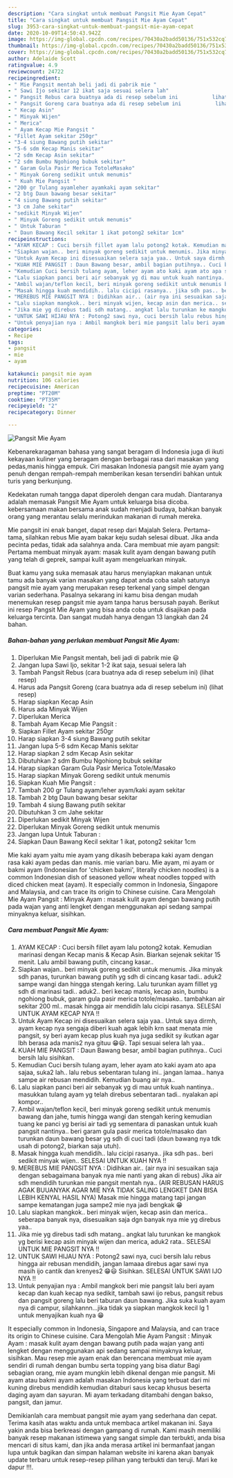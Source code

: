 ```yaml
---
description: "Cara singkat untuk membuat Pangsit Mie Ayam Cepat"
title: "Cara singkat untuk membuat Pangsit Mie Ayam Cepat"
slug: 3953-cara-singkat-untuk-membuat-pangsit-mie-ayam-cepat
date: 2020-10-09T14:50:43.942Z
image: https://img-global.cpcdn.com/recipes/70430a2badd50136/751x532cq70/pangsit-mie-ayam-foto-resep-utama.jpg
thumbnail: https://img-global.cpcdn.com/recipes/70430a2badd50136/751x532cq70/pangsit-mie-ayam-foto-resep-utama.jpg
cover: https://img-global.cpcdn.com/recipes/70430a2badd50136/751x532cq70/pangsit-mie-ayam-foto-resep-utama.jpg
author: Adelaide Scott
ratingvalue: 4.9
reviewcount: 24722
recipeingredient:
- " Mie Pangsit mentah beli jadi di pabrik mie "
- " Sawi Ijo sekitar 12 ikat saja sesuai selera lah"
- " Pangsit Rebus cara buatnya ada di resep sebelum ini           lihat resep"
- " Pangsit Goreng cara buatnya ada di resep sebelum ini           lihat resep"
- " Kecap Asin"
- " Minyak Wijen"
- " Merica"
- " Ayam Kecap Mie Pangsit "
- "Fillet Ayam sekitar 250gr"
- "3-4 siung Bawang putih sekitar"
- "5-6 sdm Kecap Manis sekitar"
- "2 sdm Kecap Asin sekitar"
- "2 sdm Bumbu Ngohiong bubuk sekitar"
- " Garam Gula Pasir Merica TotoleMasako"
- " Minyak Goreng sedikit untuk menumis"
- " Kuah Mie Pangsit "
- "200 gr Tulang ayamleher ayamkaki ayam sekitar"
- "2 btg Daun bawang besar sekitar"
- "4 siung Bawang putih sekitar"
- "3 cm Jahe sekitar"
- "sedikit Minyak Wijen"
- " Minyak Goreng sedikit untuk menumis"
- " Untuk Taburan "
- " Daun Bawang Kecil sekitar 1 ikat potong2 sekitar 1cm"
recipeinstructions:
- "AYAM KECAP : Cuci bersih fillet ayam lalu potong2 kotak. Kemudian marinasi dengan Kecap manis &amp; Kecap Asin. Biarkan sejenak sekitar 15 menit. Lalu ambil bawang putih, cincang kasar.."
- "Siapkan wajan.. beri minyak goreng sedikit untuk menumis. Jika minyak sdh panas, turunkan bawang putih yg sdh di cincang kasar tadi.. aduk2 sampe wangi dan hingga stengah kering. Lalu turunkan ayam filllet yg sdh di marinasi tadi.. aduk2.. beri kecap manis, kecap asin, bumbu ngohiong bubuk, garam gula pasir merica totole/masako.. tambahkan air sekitar 200 ml.. masak hingga air mendidih lalu cicipi rasanya. SELESAI UNTUK AYAM KECAP NYA !!"
- "Untuk Ayam Kecap ini disesuaikan selera saja yaa.. Untuk saya dirmh, ayam kecap nya sengaja diberi kuah agak lebih krn saat menata mie pangsit, sy beri ayam kecap plus kuah nya juga sedikit sy ikutkan agar lbh berasa ada manis2 nya gituu 😁😃. Tapi sesuai selera lah yaa.."
- "KUAH MIE PANGSIT : Daun Bawang besar, ambil bagian putihnya.. Cuci bersih lalu sisihkan."
- "Kemudian Cuci bersih tulang ayam, leher ayam ato kaki ayam ato apa sajaa, suka2 lah.. lalu rebus sebentaran tulang ini.. jangan lamaa.. hanya sampe air rebusan mendidih. Kemudian buang air nya.."
- "Lalu siapkan panci beri air sebanyak yg di mau untuk kuah nantinya.. masukkan tulang ayam yg telah direbus sebentaran tadi.. nyalakan api kompor.."
- "Ambil wajan/teflon kecil, beri minyak goreng sedikit untuk menumis bawang dan jahe, tumis hingga wangi dan stengah kering kemudian tuang ke panci yg berisi air tadi yg sementara di panaskan untuk kuah pangsit nantinya.. beri garam gula pasir merica totole/masako dan turunkan daun bawang besar yg sdh di cuci tadi (daun bawang nya tdk usah di potong2, biarkan saja utuh)."
- "Masak hingga kuah mendidih.. lalu cicipi rasanya.. jika sdh pas.. beri sedikit minyak wijen.. SELESAI UNTUK KUAH NYA !!"
- "MEREBUS MIE PANGSIT NYA : Didihkan air.. (air nya ini sesuaikan saja dengan sebagaimana banyak nya mie nanti yang akan di rebus) Jika air sdh mendidih turunkan mie pangsit mentah nya.. (AIR REBUSAN HARUS AGAK BUUANYAK AGAR MIE NYA TIDAK SALING LENGKET DAN BISA LEBIH KENYAL HASIL NYA) Masak mie hingga matang tapi jangan sampe kematangan juga sampe2 mie nya jadi bengkak 😁"
- "Lalu siapkan mangkok.. beri minyak wijen, kecap asin dan merica.. seberapa banyak nya, disesuaikan saja dgn banyak nya mie yg direbus yaa.."
- "Jika mie yg direbus tadi sdh matang.. angkat lalu turunkan ke mangkok yg berisi kecap asin minyak wijen dan merica, aduk2 rata.. SELESAI UNTUK MIE PANGSIT NYA !!"
- "UNTUK SAWI HIJAU NYA : Potong2 sawi nya, cuci bersih lalu rebus hingga air rebusan mendidih, jangan lamaaa direbus agar sawi nya masih ijo cantik dan krenyes2 😁😃 Sisihkan. SELESAI UNTUK SAWI IJO NYA !!"
- "Untuk penyajian nya : Ambil mangkok beri mie pangsit lalu beri ayam kecap dan kuah kecap nya sedikit, tambah sawi ijo rebus, pangsit rebus dan pangsit goreng lalu beri taburan daun bawang. Jika suka kuah ayam nya di campur, silahkannn...jika tidak ya siapkan mangkok kecil lg 1 untuk menyajikan kuah nya 😁"
categories:
- Recipe
tags:
- pangsit
- mie
- ayam

katakunci: pangsit mie ayam 
nutrition: 106 calories
recipecuisine: American
preptime: "PT20M"
cooktime: "PT35M"
recipeyield: "2"
recipecategory: Dinner

---
```



![Pangsit Mie Ayam](https://img-global.cpcdn.com/recipes/70430a2badd50136/751x532cq70/pangsit-mie-ayam-foto-resep-utama.jpg)

Kebenarekaragaman bahasa yang sangat beragam di Indonesia juga di ikuti kekayaan kuliner yang beragam dengan berbagai rasa dari masakan yang pedas,manis hingga empuk. Ciri masakan Indonesia pangsit mie ayam yang penuh dengan rempah-rempah memberikan kesan tersendiri bahkan untuk turis yang berkunjung.


Kedekatan rumah tangga dapat diperoleh dengan cara mudah. Diantaranya adalah memasak Pangsit Mie Ayam untuk keluarga bisa dicoba. kebersamaan makan bersama anak sudah menjadi budaya, bahkan banyak orang yang merantau selalu merindukan makanan di rumah mereka.

Mie pangsit ini enak banget, dapat resep dari Majalah Selera. Pertama-tama, silahkan rebus Mie ayam bakar keju sudah selesai dibuat. Jika anda pecinta pedas, tidak ada salahnya anda. Cara membuat mie ayam pangsit: Pertama membuat minyak ayam: masak kulit ayam dengan bawang putih yang telah di geprek, sampai kulit ayam mengeluarkan minyak.

Buat kamu yang suka memasak atau harus menyiapkan makanan untuk tamu ada banyak varian masakan yang dapat anda coba salah satunya pangsit mie ayam yang merupakan resep terkenal yang simpel dengan varian sederhana. Pasalnya sekarang ini kamu bisa dengan mudah menemukan resep pangsit mie ayam tanpa harus bersusah payah.
Berikut ini resep Pangsit Mie Ayam yang bisa anda coba untuk disajikan pada keluarga tercinta. Dan sangat mudah hanya dengan 13 langkah dan 24 bahan.


<!--inarticleads1-->

##### Bahan-bahan yang perlukan membuat Pangsit Mie Ayam:

1. Diperlukan  Mie Pangsit mentah, beli jadi di pabrik mie 😃
1. Jangan lupa  Sawi Ijo, sekitar 1-2 ikat saja, sesuai selera lah
1. Tambah  Pangsit Rebus (cara buatnya ada di resep sebelum ini)           (lihat resep)
1. Harus ada  Pangsit Goreng (cara buatnya ada di resep sebelum ini)           (lihat resep)
1. Harap siapkan  Kecap Asin
1. Harus ada  Minyak Wijen
1. Diperlukan  Merica
1. Tambah  Ayam Kecap Mie Pangsit :
1. Siapkan Fillet Ayam sekitar 250gr
1. Harap siapkan 3-4 siung Bawang putih sekitar
1. Jangan lupa 5-6 sdm Kecap Manis sekitar
1. Harap siapkan 2 sdm Kecap Asin sekitar
1. Dibutuhkan 2 sdm Bumbu Ngohiong bubuk sekitar
1. Harap siapkan  Garam Gula Pasir Merica Totole/Masako
1. Harap siapkan  Minyak Goreng sedikit untuk menumis
1. Siapkan  Kuah Mie Pangsit :
1. Tambah 200 gr Tulang ayam/leher ayam/kaki ayam sekitar
1. Tambah 2 btg Daun bawang besar sekitar
1. Tambah 4 siung Bawang putih sekitar
1. Dibutuhkan 3 cm Jahe sekitar
1. Diperlukan sedikit Minyak Wijen
1. Diperlukan  Minyak Goreng sedikit untuk menumis
1. Jangan lupa  Untuk Taburan :
1. Siapkan  Daun Bawang Kecil sekitar 1 ikat, potong2 sekitar 1cm


Mie kaki ayam yaitu mie ayam yang dikasih beberapa kaki ayam dengan rasa kaki ayam pedas dan manis. mie varian baru. Mie ayam, mi ayam or bakmi ayam (Indonesian for &#39;chicken bakmi&#39;, literally chicken noodles) is a common Indonesian dish of seasoned yellow wheat noodles topped with diced chicken meat (ayam). It especially common in Indonesia, Singapore and Malaysia, and can trace its origin to Chinese cuisine. Cara Mengolah Mie Ayam Pangsit : Minyak Ayam : masak kulit ayam dengan bawang putih pada wajan yang anti lengket dengan menggunakan api sedang sampai minyaknya keluar, sisihkan. 

<!--inarticleads2-->

##### Cara membuat  Pangsit Mie Ayam:

1. AYAM KECAP : Cuci bersih fillet ayam lalu potong2 kotak. Kemudian marinasi dengan Kecap manis &amp; Kecap Asin. Biarkan sejenak sekitar 15 menit. Lalu ambil bawang putih, cincang kasar..
1. Siapkan wajan.. beri minyak goreng sedikit untuk menumis. Jika minyak sdh panas, turunkan bawang putih yg sdh di cincang kasar tadi.. aduk2 sampe wangi dan hingga stengah kering. Lalu turunkan ayam filllet yg sdh di marinasi tadi.. aduk2.. beri kecap manis, kecap asin, bumbu ngohiong bubuk, garam gula pasir merica totole/masako.. tambahkan air sekitar 200 ml.. masak hingga air mendidih lalu cicipi rasanya. SELESAI UNTUK AYAM KECAP NYA !!
1. Untuk Ayam Kecap ini disesuaikan selera saja yaa.. Untuk saya dirmh, ayam kecap nya sengaja diberi kuah agak lebih krn saat menata mie pangsit, sy beri ayam kecap plus kuah nya juga sedikit sy ikutkan agar lbh berasa ada manis2 nya gituu 😁😃. Tapi sesuai selera lah yaa..
1. KUAH MIE PANGSIT : Daun Bawang besar, ambil bagian putihnya.. Cuci bersih lalu sisihkan.
1. Kemudian Cuci bersih tulang ayam, leher ayam ato kaki ayam ato apa sajaa, suka2 lah.. lalu rebus sebentaran tulang ini.. jangan lamaa.. hanya sampe air rebusan mendidih. Kemudian buang air nya..
1. Lalu siapkan panci beri air sebanyak yg di mau untuk kuah nantinya.. masukkan tulang ayam yg telah direbus sebentaran tadi.. nyalakan api kompor..
1. Ambil wajan/teflon kecil, beri minyak goreng sedikit untuk menumis bawang dan jahe, tumis hingga wangi dan stengah kering kemudian tuang ke panci yg berisi air tadi yg sementara di panaskan untuk kuah pangsit nantinya.. beri garam gula pasir merica totole/masako dan turunkan daun bawang besar yg sdh di cuci tadi (daun bawang nya tdk usah di potong2, biarkan saja utuh).
1. Masak hingga kuah mendidih.. lalu cicipi rasanya.. jika sdh pas.. beri sedikit minyak wijen.. SELESAI UNTUK KUAH NYA !!
1. MEREBUS MIE PANGSIT NYA : Didihkan air.. (air nya ini sesuaikan saja dengan sebagaimana banyak nya mie nanti yang akan di rebus) Jika air sdh mendidih turunkan mie pangsit mentah nya.. (AIR REBUSAN HARUS AGAK BUUANYAK AGAR MIE NYA TIDAK SALING LENGKET DAN BISA LEBIH KENYAL HASIL NYA) Masak mie hingga matang tapi jangan sampe kematangan juga sampe2 mie nya jadi bengkak 😁
1. Lalu siapkan mangkok.. beri minyak wijen, kecap asin dan merica.. seberapa banyak nya, disesuaikan saja dgn banyak nya mie yg direbus yaa..
1. Jika mie yg direbus tadi sdh matang.. angkat lalu turunkan ke mangkok yg berisi kecap asin minyak wijen dan merica, aduk2 rata.. SELESAI UNTUK MIE PANGSIT NYA !!
1. UNTUK SAWI HIJAU NYA : Potong2 sawi nya, cuci bersih lalu rebus hingga air rebusan mendidih, jangan lamaaa direbus agar sawi nya masih ijo cantik dan krenyes2 😁😃 Sisihkan. SELESAI UNTUK SAWI IJO NYA !!
1. Untuk penyajian nya : Ambil mangkok beri mie pangsit lalu beri ayam kecap dan kuah kecap nya sedikit, tambah sawi ijo rebus, pangsit rebus dan pangsit goreng lalu beri taburan daun bawang. Jika suka kuah ayam nya di campur, silahkannn...jika tidak ya siapkan mangkok kecil lg 1 untuk menyajikan kuah nya 😁


It especially common in Indonesia, Singapore and Malaysia, and can trace its origin to Chinese cuisine. Cara Mengolah Mie Ayam Pangsit : Minyak Ayam : masak kulit ayam dengan bawang putih pada wajan yang anti lengket dengan menggunakan api sedang sampai minyaknya keluar, sisihkan. Mau resep mie ayam enak dan berencana membuat mie ayam sendiri di rumah dengan bumbu serta topping yang bisa diatur Bagi sebagian orang, mie ayam mungkin lebih dikenal dengan mie pangsit. Mi ayam atau bakmi ayam adalah masakan Indonesia yang terbuat dari mi kuning direbus mendidih kemudian ditaburi saus kecap khusus beserta daging ayam dan sayuran. Mi ayam terkadang ditambahi dengan bakso, pangsit, dan jamur. 

Demikianlah cara membuat pangsit mie ayam yang sederhana dan cepat. Terima kasih atas waktu anda untuk membaca artikel makanan ini. Saya yakin anda bisa berkreasi dengan gampang di rumah. Kami masih memiliki banyak resep makanan istimewa yang sangat simple dan terbukti, anda bisa mencari di situs kami, dan jika anda merasa artikel ini bermanfaat jangan lupa untuk bagikan dan simpan halaman website ini karena akan banyak update terbaru untuk resep-resep pilihan yang terbukti dan teruji. Mari ke dapur !!!. 

